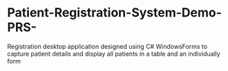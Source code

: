 # Patient-Registration-System-Demo-PRS-
Registration desktop application designed using C# WindowsForms to capture patient details and display all patients in a table and an individually form
